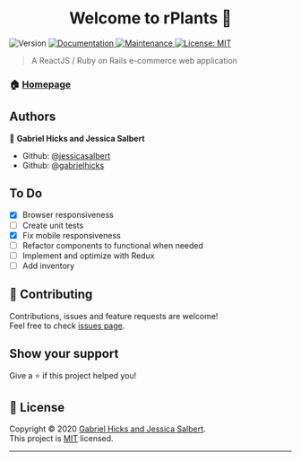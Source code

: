 <h1 align="center">Welcome to rPlants 👋</h1>
<p>
  <img alt="Version" src="https://img.shields.io/badge/version-0.1.0-blue.svg?cacheSeconds=2592000" />
  <a href="https://github.com/jessicasalbert/rplants-front#readme" target="_blank">
    <img alt="Documentation" src="https://img.shields.io/badge/documentation-yes-brightgreen.svg" />
  </a>
  <a href="https://github.com/jessicasalbert/rplants-front/graphs/commit-activity" target="_blank">
    <img alt="Maintenance" src="https://img.shields.io/badge/Maintained%3F-yes-green.svg" />
  </a>
  <a href="https://github.com/jessicasalbert/rplants-front/blob/master/LICENSE" target="_blank">
    <img alt="License: MIT" src="https://img.shields.io/github/license/jessicasalbert/rplants-front" />
  </a>
</p>

> A ReactJS / Ruby on Rails e-commerce web application

### 🏠 [Homepage](http://rplants.netlify.app/)

## Authors

👤 **Gabriel Hicks and Jessica Salbert**

-   Github: [@jessicasalbert](https://github.com/jessicasalbert)
-   Github: [@gabrielhicks](https://github.com/gabrielhicks)

## To Do

-   [x] Browser responsiveness
-   [ ] Create unit tests
-   [x] Fix mobile responsiveness
-   [ ] Refactor components to functional when needed
-   [ ] Implement and optimize with Redux
-   [ ] Add inventory

## 🤝 Contributing

Contributions, issues and feature requests are welcome!<br />Feel free to check [issues page](https://github.com/jessicasalbert/rplants-front/issues).

## Show your support

Give a ⭐️ if this project helped you!

## 📝 License

Copyright © 2020 [Gabriel Hicks and Jessica Salbert](https://github.com/jessicasalbert).<br />
This project is [MIT](https://github.com/jessicasalbert/rplants-front/blob/master/LICENSE) licensed.

---
